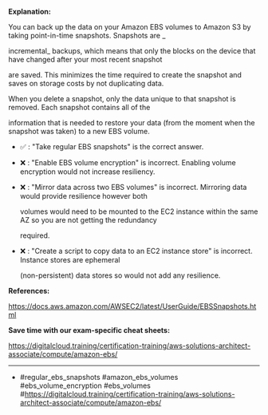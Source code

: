 **Explanation:**

You can back up the data on your Amazon EBS volumes to Amazon S3 by taking point-in-time snapshots. Snapshots are _

incremental_ backups, which means that only the blocks on the device that have changed after your most recent snapshot

are saved. This minimizes the time required to create the snapshot and saves on storage costs by not duplicating data.

When you delete a snapshot, only the data unique to that snapshot is removed. Each snapshot contains all of the

information that is needed to restore your data (from the moment when the snapshot was taken) to a new EBS volume.

- ✅ :  "Take regular EBS snapshots" is the correct answer.

- ❌ :  "Enable EBS volume encryption" is incorrect. Enabling volume encryption would not increase resiliency.

- ❌ :  "Mirror data across two EBS volumes" is incorrect. Mirroring data would provide resilience however both

  volumes would need to be mounted to the EC2 instance within the same AZ so you are not getting the redundancy

  required.

- ❌ :  "Create a script to copy data to an EC2 instance store" is incorrect. Instance stores are ephemeral

  (non-persistent) data stores so would not add any resilience.

**References:**

<https://docs.aws.amazon.com/AWSEC2/latest/UserGuide/EBSSnapshots.html>

**Save time with our exam-specific cheat sheets:**

<https://digitalcloud.training/certification-training/aws-solutions-architect-associate/compute/amazon-ebs/>

----

- #regular_ebs_snapshots #amazon_ebs_volumes #ebs_volume_encryption #ebs_volumes #<https://digitalcloud.training/certification-training/aws-solutions-architect-associate/compute/amazon-ebs/>
